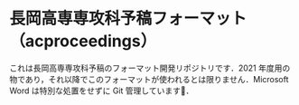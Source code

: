 # 長岡高専専攻科予稿フォーマット（acproceedings）

これは長岡高専専攻科予稿のフォーマット開発リポジトリです．2021 年度用の物であり，それ以降でこのフォーマットが使われるとは限りません．Microsoft Word は特別な処置をせずに Git 管理しています🙇．
